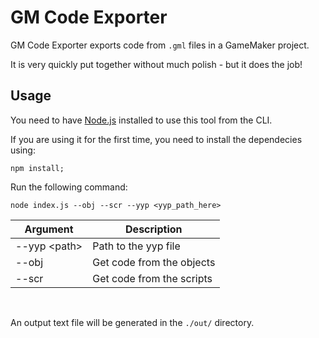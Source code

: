 # GM Code Exporter
GM Code Exporter exports code from `.gml` files in a GameMaker project.

It is very quickly put together without much polish - but it does the job!
&nbsp;
## Usage

You need to have [Node.js](https://nodejs.org/) installed to use this tool from the CLI.

If you are using it for the first time, you need to install the dependecies using:
```shell
npm install;
```

Run the following command:
```shell
node index.js --obj --scr --yyp <yyp_path_here>
```

| Argument | Description |
| -- | -- |
| --yyp \<path\> | Path to the yyp file |
| --obj | Get code from the objects |
| --scr | Get code from the scripts |

&nbsp;

An output text file will be generated in the `./out/` directory.
